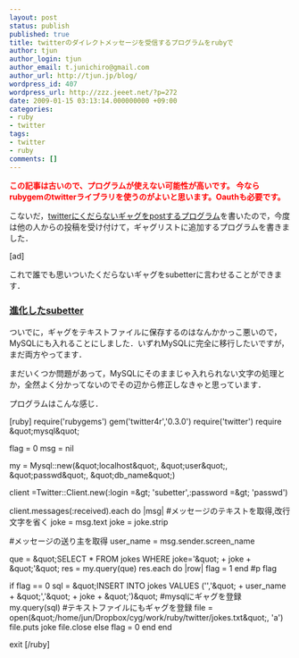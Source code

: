 ```yaml
---
layout: post
status: publish
published: true
title: twitterのダイレクトメッセージを受信するプログラムをrubyで
author: tjun
author_login: tjun
author_email: t.junichiro@gmail.com
author_url: http://tjun.jp/blog/
wordpress_id: 407
wordpress_url: http://zzz.jeeet.net/?p=272
date: 2009-01-15 03:13:14.000000000 +09:00
categories:
- ruby
- twitter
tags:
- twitter
- ruby
comments: []
---
```

<strong><span style="color: #ff0000;">この記事は古いので、プログラムが使えない可能性が高いです。
今ならrubygemのtwitterライブラリを使うのがよいと思います。Oauthも必要です。</span>
</strong>

こないだ，<a href="http://tjun.jp/blog/2009/01/ruby_twitter_cron/">twitterにくだらないギャグをpostするプログラム</a>を書いたので，今度は他の人からの投稿を受け付けて，ギャグリストに追加するプログラムを書きました．

[ad]

これで誰でも思いついたくだらないギャグをsubetterに言わせることができます．
<h3><a href="http://twitter.com/subetter">進化したsubetter</a></h3>
ついでに，ギャグをテキストファイルに保存するのはなんかかっこ悪いので，MySQLにも入れることにしました．いずれMySQLに完全に移行したいですが，まだ両方やってます．

まだいくつか問題があって，MySQLにそのままじゃ入れられない文字の処理とか，全然よく分かってないのでその辺から修正しなきゃと思っています．

プログラムはこんな感じ．

[ruby]
require('rubygems')
gem('twitter4r','0.3.0')
require('twitter')
require &amp;quot;mysql&amp;quot;

flag = 0
msg = nil

my = Mysql::new(&amp;quot;localhost&amp;quot;, &amp;quot;user&amp;quot;, &amp;quot;passwd&amp;quot;, &amp;quot;db_name&amp;quot;)

client =Twitter::Client.new(:login =&amp;gt; 'subetter',:password =&amp;gt; 'passwd')

client.messages(:received).each do |msg|
#メッセージのテキストを取得,改行文字を省く
joke = msg.text
joke = joke.strip

#メッセージの送り主を取得
user_name = msg.sender.screen_name

que = &amp;quot;SELECT * FROM jokes WHERE joke='&amp;quot; + joke + &amp;quot;'&amp;quot;
res = my.query(que)
res.each do |row|
flag = 1
end
#p flag

if flag == 0
sql = &amp;quot;INSERT INTO jokes VALUES ('','&amp;quot; + user_name + &amp;quot;','&amp;quot; + joke + &amp;quot;')&amp;quot;
#mysqlにギャグを登録
my.query(sql)
#テキストファイルにもギャグを登録
file = open(&amp;quot;/home/jun/Dropbox/cyg/work/ruby/twitter/jokes.txt&amp;quot;, 'a')
file.puts joke
file.close
else
flag = 0
end
end

exit
[/ruby]
